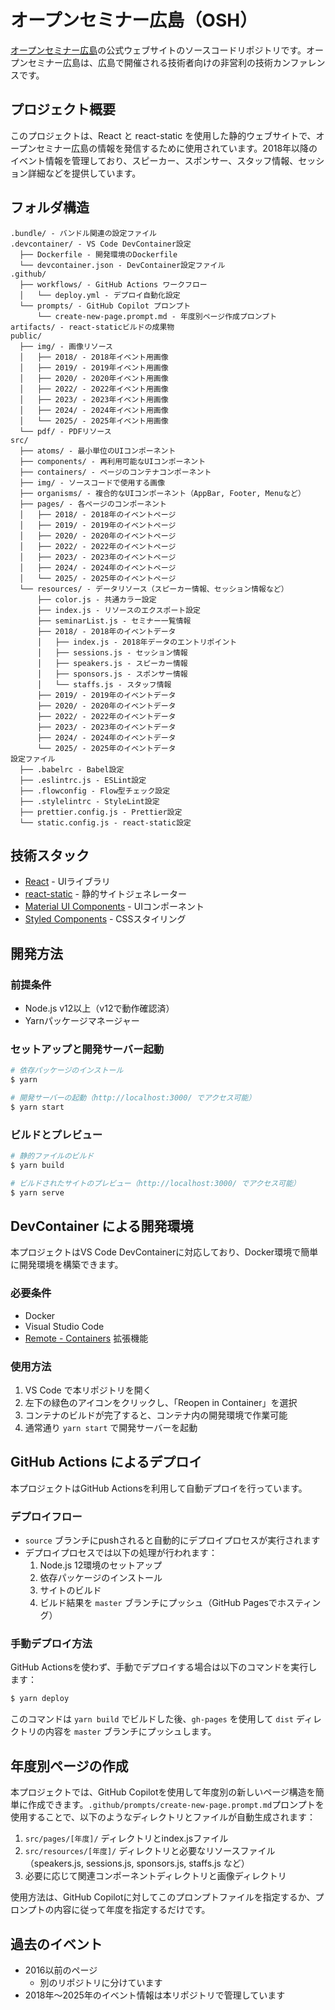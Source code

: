 # オープンセミナー広島（OSH）

[オープンセミナー広島](http://osh-web.github.com)の公式ウェブサイトのソースコードリポジトリです。オープンセミナー広島は、広島で開催される技術者向けの非営利の技術カンファレンスです。

## プロジェクト概要

このプロジェクトは、React と react-static を使用した静的ウェブサイトで、オープンセミナー広島の情報を発信するために使用されています。2018年以降のイベント情報を管理しており、スピーカー、スポンサー、スタッフ情報、セッション詳細などを提供しています。

## フォルダ構造

```
.bundle/ - バンドル関連の設定ファイル
.devcontainer/ - VS Code DevContainer設定
  ├── Dockerfile - 開発環境のDockerfile
  └── devcontainer.json - DevContainer設定ファイル
.github/
  ├── workflows/ - GitHub Actions ワークフロー
  │   └── deploy.yml - デプロイ自動化設定
  └── prompts/ - GitHub Copilot プロンプト
      └── create-new-page.prompt.md - 年度別ページ作成プロンプト
artifacts/ - react-staticビルドの成果物
public/
  ├── img/ - 画像リソース
  │   ├── 2018/ - 2018年イベント用画像
  │   ├── 2019/ - 2019年イベント用画像
  │   ├── 2020/ - 2020年イベント用画像
  │   ├── 2022/ - 2022年イベント用画像
  │   ├── 2023/ - 2023年イベント用画像
  │   ├── 2024/ - 2024年イベント用画像
  │   └── 2025/ - 2025年イベント用画像
  └── pdf/ - PDFリソース
src/
  ├── atoms/ - 最小単位のUIコンポーネント
  ├── components/ - 再利用可能なUIコンポーネント
  ├── containers/ - ページのコンテナコンポーネント
  ├── img/ - ソースコードで使用する画像
  ├── organisms/ - 複合的なUIコンポーネント（AppBar, Footer, Menuなど）
  ├── pages/ - 各ページのコンポーネント
  │   ├── 2018/ - 2018年のイベントページ
  │   ├── 2019/ - 2019年のイベントページ
  │   ├── 2020/ - 2020年のイベントページ
  │   ├── 2022/ - 2022年のイベントページ
  │   ├── 2023/ - 2023年のイベントページ
  │   ├── 2024/ - 2024年のイベントページ
  │   └── 2025/ - 2025年のイベントページ
  └── resources/ - データリソース（スピーカー情報、セッション情報など）
      ├── color.js - 共通カラー設定
      ├── index.js - リソースのエクスポート設定
      ├── seminarList.js - セミナー一覧情報
      ├── 2018/ - 2018年のイベントデータ
      │   ├── index.js - 2018年データのエントリポイント
      │   ├── sessions.js - セッション情報
      │   ├── speakers.js - スピーカー情報
      │   ├── sponsors.js - スポンサー情報
      │   └── staffs.js - スタッフ情報
      ├── 2019/ - 2019年のイベントデータ
      ├── 2020/ - 2020年のイベントデータ
      ├── 2022/ - 2022年のイベントデータ
      ├── 2023/ - 2023年のイベントデータ
      ├── 2024/ - 2024年のイベントデータ
      └── 2025/ - 2025年のイベントデータ
設定ファイル
  ├── .babelrc - Babel設定
  ├── .eslintrc.js - ESLint設定
  ├── .flowconfig - Flow型チェック設定
  ├── .stylelintrc - StyleLint設定
  ├── prettier.config.js - Prettier設定
  └── static.config.js - react-static設定
```

## 技術スタック

- [React](https://reactjs.org/) - UIライブラリ
- [react-static](https://github.com/react-static/react-static) - 静的サイトジェネレーター
- [Material UI Components](https://material.io/components) - UIコンポーネント
- [Styled Components](https://styled-components.com/) - CSSスタイリング

## 開発方法

### 前提条件

- Node.js v12以上（v12で動作確認済）
- Yarnパッケージマネージャー

### セットアップと開発サーバー起動

```bash
# 依存パッケージのインストール
$ yarn

# 開発サーバーの起動（http://localhost:3000/ でアクセス可能）
$ yarn start
```

### ビルドとプレビュー

```bash
# 静的ファイルのビルド
$ yarn build

# ビルドされたサイトのプレビュー（http://localhost:3000/ でアクセス可能）
$ yarn serve
```

## DevContainer による開発環境

本プロジェクトはVS Code DevContainerに対応しており、Docker環境で簡単に開発環境を構築できます。

### 必要条件
- Docker
- Visual Studio Code
- [Remote - Containers](https://marketplace.visualstudio.com/items?itemName=ms-vscode-remote.remote-containers) 拡張機能

### 使用方法
1. VS Code で本リポジトリを開く
2. 左下の緑色のアイコンをクリックし、「Reopen in Container」を選択
3. コンテナのビルドが完了すると、コンテナ内の開発環境で作業可能
4. 通常通り `yarn start` で開発サーバーを起動

## GitHub Actions によるデプロイ

本プロジェクトはGitHub Actionsを利用して自動デプロイを行っています。

### デプロイフロー
- `source` ブランチにpushされると自動的にデプロイプロセスが実行されます
- デプロイプロセスでは以下の処理が行われます：
  1. Node.js 12環境のセットアップ
  2. 依存パッケージのインストール
  3. サイトのビルド
  4. ビルド結果を `master` ブランチにプッシュ（GitHub Pagesでホスティング）

### 手動デプロイ方法

GitHub Actionsを使わず、手動でデプロイする場合は以下のコマンドを実行します：

```bash
$ yarn deploy
```

このコマンドは `yarn build` でビルドした後、`gh-pages` を使用して `dist` ディレクトリの内容を `master` ブランチにプッシュします。

## 年度別ページの作成

本プロジェクトでは、GitHub Copilotを使用して年度別の新しいページ構造を簡単に作成できます。`.github/prompts/create-new-page.prompt.md`プロンプトを使用することで、以下のようなディレクトリとファイルが自動生成されます：

1. `src/pages/[年度]/` ディレクトリとindex.jsファイル
2. `src/resources/[年度]/` ディレクトリと必要なリソースファイル（speakers.js, sessions.js, sponsors.js, staffs.js など）
3. 必要に応じて関連コンポーネントディレクトリと画像ディレクトリ

使用方法は、GitHub Copilotに対してこのプロンプトファイルを指定するか、プロンプトの内容に従って年度を指定するだけです。

## 過去のイベント

* 2016以前のページ
  * 別のリポジトリに分けています
* 2018年〜2025年のイベント情報は本リポジトリで管理しています
